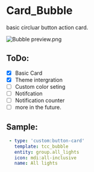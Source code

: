 # Card_Bubble

basic circluar button action card.

![Bubble preview.png](Bubble%20preview.png)

## ToDo:

- [x] Basic Card
- [x] Theme intergration
- [ ] Custom color seting
- [ ] Notifcation
- [ ] Notification counter
- [ ] more in the future.

## Sample:

```yaml
 - type: 'custom:button-card'
   template: tcc_bubble
   entity: group.all_lights
   icon: mdi:all-inclusive
   name: All lights
```
